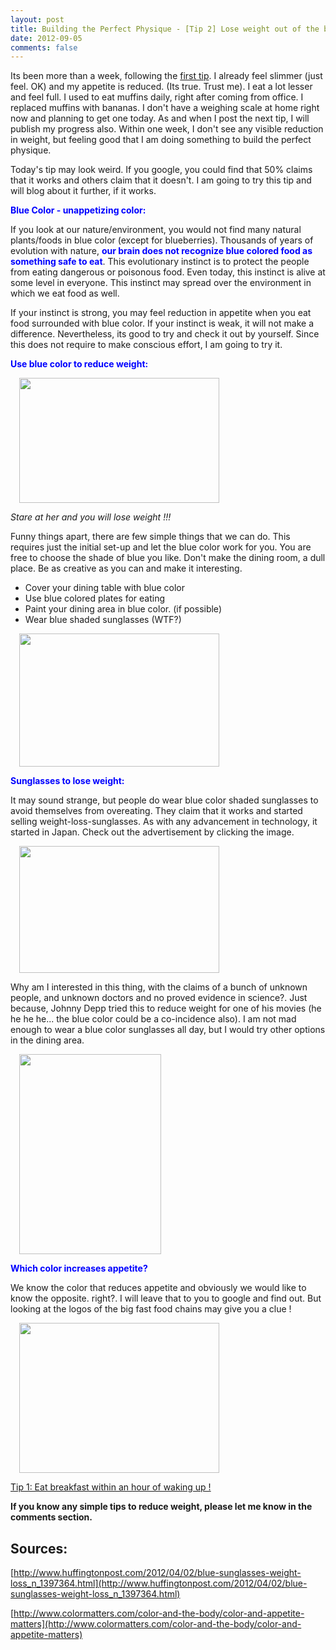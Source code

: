 ```yaml
---
layout: post
title: Building the Perfect Physique - [Tip 2] Lose weight out of the blue !
date: 2012-09-05
comments: false
---
```


Its been more than a week, following the [first tip](1st-tip-url). I already feel slimmer (just feel. OK) and my appetite is reduced. (Its true. Trust me). I eat a lot lesser and feel full. I used to eat muffins daily, right after coming from office. I replaced muffins with bananas. I don't have a weighing scale at home right now and planning to get one today. As and when I post the next tip, I will publish my progress also. Within one week, I don't see any visible reduction in weight, but feeling good that I am doing something to build the perfect physique.  

[1st-tip-url]: http://blog.smileprem.com/building-the-perfect-physique-tip-1-eat-breakfast-within-an-hour-of-waking-up/
  
Today's tip may look weird. If you google, you could find that 50% claims that it works and others claim that it doesn't. I am going to try this tip and will blog about it further, if it works.  
  
**<span style="color: blue;">Blue Color - unappetizing color:</span>**  
  
If you look at our nature/environment, you would not find many natural plants/foods in blue color (except for blueberries). Thousands of years of evolution with nature, **<span style="color: blue;">our brain does not recognize blue colored food as something safe to eat</span>**. This evolutionary instinct is to protect the people from eating dangerous or poisonous food. Even today, this instinct is alive at some level in everyone. This instinct may spread over the environment in which we eat food as well.  
  
If your instinct is strong, you may feel reduction in appetite when you eat food surrounded with blue color. If your instinct is weak, it will not make a difference. Nevertheless, its good to try and check it out by yourself. Since this does not require to make conscious effort, I am going to try it.  
  
**<span style="color: blue;">Use blue color to reduce weight:</span>**  
  
<a href="http://2.bp.blogspot.com/-4FvLwmz_Y_M/UEsPzioZ_1I/AAAAAAAAVBE/o4U5eIv-7AA/s1600/blue-aids-weight-loss.jpg" imageanchor="1" style="margin-left: 1em; margin-right: 1em;"><img border="0" height="200" src="http://2.bp.blogspot.com/-4FvLwmz_Y_M/UEsPzioZ_1I/AAAAAAAAVBE/o4U5eIv-7AA/s320/blue-aids-weight-loss.jpg" width="320" /></a>  

*Stare at her and you will lose weight !!!*  

Funny things apart, there are few simple things that we can do. This requires just the initial set-up and let the blue color work for you. You are free to choose the shade of blue you like. Don't make the dining room, a dull place. Be as creative as you can and make it interesting.  

* Cover your dining table with blue color  
* Use blue colored plates for eating  
* Paint your dining area in blue color. (if possible)  
* Wear blue shaded sunglasses (WTF?)  

<a href="http://4.bp.blogspot.com/-6upL4kGy1ug/UEcCS4eq2AI/AAAAAAAAVAE/44dmSF03S68/s1600/blue-dining-table.jpg" imageanchor="1" style="margin-left: 1em; margin-right: 1em;"><img border="0" height="213" src="http://4.bp.blogspot.com/-6upL4kGy1ug/UEcCS4eq2AI/AAAAAAAAVAE/44dmSF03S68/s320/blue-dining-table.jpg" width="320" /></a>  
  
**<span style="color: blue;">Sunglasses to lose weight:</span>**  

It may sound strange, but people do wear blue color shaded sunglasses to avoid themselves from overeating. They claim that it works and started selling weight-loss-sunglasses. As with any advancement in technology, it started in Japan. Check out the advertisement by clicking the image.  

<a href="http://www.yumetai.co.jp/shop/g/g08426000000/" imageanchor="1" style="margin-left: 1em; margin-right: 1em;" target="_blank"><img border="0" height="203" src="http://3.bp.blogspot.com/-vqzxErMvGsQ/UEcD5NmWBnI/AAAAAAAAVAM/SDus5Nb_Rc8/s320/weightloss-glasses.jpg" width="320" /></a>  

Why am I interested in this thing, with the claims of a bunch of unknown people, and unknown doctors and no proved evidence in science?. Just because, Johnny Depp tried this to reduce weight for one of his movies (he he he he... the blue color could be a co-incidence also). I am not mad enough to wear a blue color sunglasses all day, but I would try other options in the dining area.  

<a href="http://4.bp.blogspot.com/-mn-0wLWsAKg/UEcFzp0MOuI/AAAAAAAAVAU/gBlFnNUhEuE/s1600/johnny-Depp-Blue-Sunglass.jpg" imageanchor="1" style="margin-left: 1em; margin-right: 1em;"><img border="0" height="320" src="http://4.bp.blogspot.com/-mn-0wLWsAKg/UEcFzp0MOuI/AAAAAAAAVAU/gBlFnNUhEuE/s320/johnny-Depp-Blue-Sunglass.jpg" width="227" /></a>  

**<span style="color: blue;">Which color increases appetite?</span>**  

We know the color that reduces appetite and obviously we would like to know the opposite. right?. I will leave that to you to google and find out. But looking at the logos of the big fast food chains may give you a clue !  

<a href="http://1.bp.blogspot.com/-0791XyIU_FE/UEcIFj8cScI/AAAAAAAAVAs/COWM_C-0aEI/s1600/New+Folder.jpg" imageanchor="1" style="margin-left: 1em; margin-right: 1em;"><img border="0" height="240" src="http://1.bp.blogspot.com/-0791XyIU_FE/UEcIFj8cScI/AAAAAAAAVAs/COWM_C-0aEI/s320/New+Folder.jpg" width="320" /></a>  

[Tip 1: Eat breakfast within an hour of waking up !](http://blog.smileprem.com/building-the-perfect-physique-tip-1-eat-breakfast-within-an-hour-of-waking-up/)  

**If you know any simple tips to reduce weight, please let me know in the comments section.**  

## Sources:  

[http://www.huffingtonpost.com/2012/04/02/blue-sunglasses-weight-loss_n_1397364.html](http://www.huffingtonpost.com/2012/04/02/blue-sunglasses-weight-loss_n_1397364.html)  

[http://www.colormatters.com/color-and-the-body/color-and-appetite-matters](http://www.colormatters.com/color-and-the-body/color-and-appetite-matters)  


